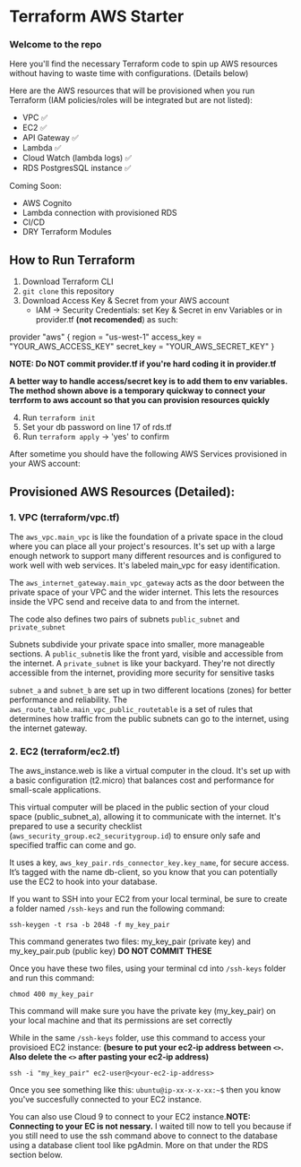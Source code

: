 # Terraform AWS Starter

### Welcome to the repo

Here you'll find the necessary Terraform code to spin up AWS resources without having to waste time with configurations. (Details below)

Here are the AWS resources that will be provisioned when you run Terraform (IAM policies/roles will be integrated but are not listed):

- VPC ✅
- EC2 ✅
- API Gateway ✅
- Lambda ✅
- Cloud Watch (lambda logs) ✅
- RDS PostgresSQL instance ✅

Coming Soon:
- AWS Cognito
- Lambda connection with provisioned RDS 
- CI/CD
- DRY Terraform Modules 


## How to Run Terraform
1. Download Terraform CLI
2. `git clone` this repository
3. Download Access Key & Secret from your AWS account
    - IAM -> Security Credentials: set Key & Secret in env Variables or in provider.tf **(not recomended**) as such:  

provider "aws" {
  region     = "us-west-1"
  access_key = "YOUR_AWS_ACCESS_KEY"
  secret_key = "YOUR_AWS_SECRET_KEY"
}  

**NOTE: Do NOT commit provider.tf if you're hard coding it in provider.tf**

**A better way to handle access/secret key is to add them to env variables. The method shown above is a temporary quickway to connect your terrform to aws account so that you can provision resources quickly**

4. Run `terraform init` 
5. Set your db password on line 17 of rds.tf 
6. Run `terraform apply` -> 'yes' to confirm

After sometime you should have the following AWS Services provisioned in your AWS account:


## Provisioned AWS Resources (Detailed):

### 1. VPC (terraform/vpc.tf)
The `aws_vpc.main_vpc` is like the foundation of a private space in the cloud where you can place all your project's resources. It's set up with a large enough network to support many different resources and is configured to work well with web services. It's labeled main_vpc for easy identification.

The `aws_internet_gateway.main_vpc_gateway` acts as the door between the private space of your VPC and the wider internet. This lets the resources inside the VPC send and receive data to and from the internet.

The code also defines two pairs of subnets `public_subnet` and `private_subnet`

Subnets subdivide your private space into smaller, more manageable sections. A `public_subnet`is like the front yard, visible and accessible from the internet. A `private_subnet` is like your backyard. They're not directly accessible from the internet, providing more security for sensitive tasks
 
`subnet_a` and `subnet_b` are  set up in two different locations (zones) for better performance and reliability. The `aws_route_table.main_vpc_public_routetable` is a set of rules that determines how traffic from the public subnets can go to the internet, using the internet gateway.

### 2. EC2 (terraform/ec2.tf)
The aws_instance.web is like a virtual computer in the cloud. It's set up with a basic configuration (t2.micro) that balances cost and performance for small-scale applications.

This virtual computer will be placed in the public section of your cloud space (public_subnet_a), allowing it to communicate with the internet. It's prepared to use a security checklist (`aws_security_group.ec2_securitygroup.id`) to ensure only safe and specified traffic can come and go.

It uses a key, `aws_key_pair.rds_connector_key.key_name`, for secure access. It’s tagged with the name db-client, so you know that you can potentially use the EC2 to hook into your database.

If you want to SSH into your EC2 from your local terminal, be sure to create a folder named `/ssh-keys` and run the following command:

`ssh-keygen -t rsa -b 2048 -f my_key_pair`

This command generates two files: my_key_pair (private key) and my_key_pair.pub (public key) **DO NOT COMMIT THESE**


Once you have these two files, using your terminal cd into `/ssh-keys` folder and run this command:

`chmod 400 my_key_pair` 

This command will make sure you have the private key (my_key_pair) on your local machine and that its permissions are set correctly

While in the same `/ssh-keys` folder, use this command to access your provisioed EC2 instance: **(besure to put your ec2-ip address between `<>`. Also delete the `<>` after pasting your ec2-ip address)**

`ssh -i "my_key_pair" ec2-user@<your-ec2-ip-address>`

Once you see something like this: `ubuntu@ip-xx-x-x-xx:~$` then you know you've succesfully connected to your EC2 instance.

You can also use Cloud 9 to connect to your EC2 instance.**NOTE: Connecting to your EC is not nessary.** I waited till now to tell you because if you still need to use the ssh command above to connect to the database using a database client tool like pgAdmin. More on that under the RDS section below.

